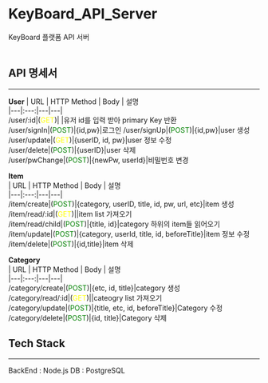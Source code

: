 # KeyBoard_API_Server
KeyBoard 플랫폼 API 서버  
<br>  

## API 명세서
***

**User** 
| URL | HTTP Method | Body | 설명  
|---|:---:|---|---|   
/user/:id|(<span style="color:Yellow">GET</span>)| |유저 id를 입력 받아 primary Key 반환  
/user/signIn|(<span style="color:Green">POST</span>)|{id,pw}|로그인 
/user/signUp|(<span style="color:Green">POST</span>)|{id,pw}|user 생성  
/user/update|(<span style="color:Yellow">GET</span>)|{userID, id, pw}|user 정보 수정  
/user/delete|(<span style="color:Green">POST</span>)|{userID}|user 삭제  
/user/pwChange|(<span style="color:Green">POST</span>)|{newPw, userId}|비밀번호 변경  

**Item**  
| URL | HTTP Method | Body | 설명  
|---|:---:|---|---|   
/item/create|(<span style="color:Green">POST</span>)|{category, userID, title, id, pw, url, etc}|item 생성
/item/read/:id|(<span style="color:Yellow">GET</span>)||item list 가져오기  
/item/read/child|(<span style="color:Green">POST</span>)|{title, id}|category 하위의 item들 읽어오기  
/item/update|(<span style="color:Green">POST</span>)|{category, userId, title, id, beforeTitle}|item 정보 수정  
/item/delete|(<span style="color:Green">POST</span>)|{id,title}|item 삭제

**Category**  
| URL | HTTP Method | Body | 설명  
|---|:---:|---|---|   
/category/create|(<span style="color:Green">POST</span>)|{etc, id, title}|category 생성  
/category/read/:id|(<span style="color:Yellow">GET</span>)||cateogry list 가져오기  
/category/update|(<span style="color:Green">POST</span>)|{title, etc, id, beforeTitle}|Category 수정  
/category/delete|(<span style="color:Green">POST</span>)|{id, title}|Category 삭제
<br>  
    
## Tech Stack
---
BackEnd : Node.js
DB : PostgreSQL